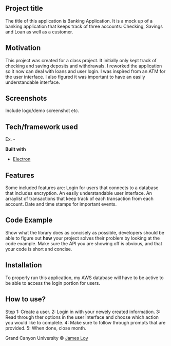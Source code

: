 ## Project title
The title of this application is Banking Application. It is a mock up of a banking application that keeps track of three accounts:
Checking, Savings and Loan as well as a customer.

## Motivation
This project was created for a class project. It initially only kept track of checking and saving deposits and withdrawals.
I reworked the application so it now can deal with loans and user login. I was inspired from an ATM for the user interface. I also figured it was important to have an easily understandable interface.

## Screenshots
Include logo/demo screenshot etc.

## Tech/framework used
Ex. -

<b>Built with</b>
- [Electron](https://electron.atom.io)

## Features
Some included features are:
Login for users that connects to a database that includes encryption.
An easily understandable user interface.
An arraylist of transactions that keep track of each transaction from each account.
Date and time stamps for important events.

## Code Example
Show what the library does as concisely as possible, developers should be able to figure out **how** your project solves their problem by looking at the code example. Make sure the API you are showing off is obvious, and that your code is short and concise.

## Installation
To properly run this application, my AWS database will have to be active to be able to access the login portion for users.

## How to use?
Step 1: Create a user.
2: Login in with your newely created information.
3: Read through ther options in the user interface and choose which action you would like to complete.
4: Make sure to follow through prompts that are provided.
5: When done, close month.

Grand Canyon University © [James Loy]()
